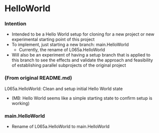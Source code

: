 # HelloWorld

### Intention

- Intended to be a Hello World setup for cloning for a new project or new experimental starting point of this project
- To implement, just starting a new branch: main.HelloWorld
    + Currently, the rename of L065a.HelloWorld
- Will also be an experiment of having a setup branch that is applied to this branch to see the effects and validate the approach and feasibility of establishing parallel subprojects of the original project

### (From original README.md)
L065a.HelloWorld: Clean and setup initial Hello World state
- (MB: Hello World seems like a simple starting state to confirm setup is working) 

### main.HelloWorld

- Rename of L065a.HelloWorld to main.HelloWorld


